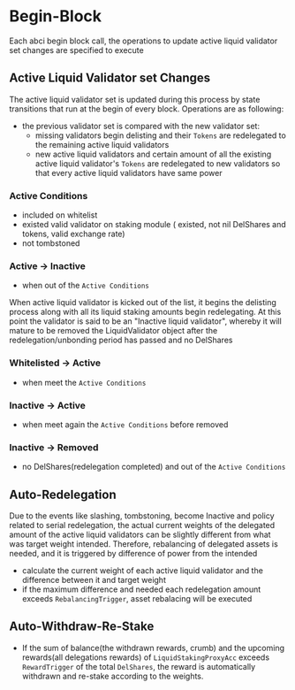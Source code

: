 <!-- order: 5 -->

# Begin-Block

Each abci begin block call, the operations to update active liquid validator set changes are specified to execute

## Active Liquid Validator set Changes

The active liquid validator set is updated during this process by state transitions that run at the begin of every block. Operations are as following:

- the previous validator set is compared with the new validator set:
    - missing validators begin delisting and their `Tokens` are redelegated to the remaining active liquid validators
    - new active liquid validators and certain amount of all the existing active liquid validator's `Tokens` are redelegated to new validators so that every active liquid validators have same power

### Active Conditions
- included on whitelist
- existed valid validator on staking module ( existed, not nil DelShares and tokens, valid exchange rate)
- not tombstoned

### Active -> Inactive
- when out of the `Active Conditions`

When active liquid validator is kicked out of the list, it begins the delisting process along with all its liquid staking amounts begin redelegating. At this point the validator is said to be an "Inactive liquid validator", whereby it will mature to be removed the LiquidValidator object after the redelegation/unbonding period has passed and no DelShares

### Whitelisted -> Active
- when meet the `Active Conditions`

### Inactive -> Active
- when meet again the `Active Conditions` before removed

### Inactive -> Removed
- no DelShares(redelegation completed) and out of the `Active Conditions`

## Auto-Redelegation

Due to the events like slashing, tombstoning, become Inactive and policy related to serial redelegation, the actual current weights of the delegated amount of the active liquid validators can be slightly different from what was target weight intended. Therefore, rebalancing of delegated assets is needed, and it is triggered by difference of power from the intended

- calculate the current weight of each active liquid validator and the difference between it and target weight
- if the maximum difference and needed each redelegation amount exceeds `RebalancingTrigger`, asset rebalacing will be executed

## Auto-Withdraw-Re-Stake

- If the sum of balance(the withdrawn rewards, crumb) and the upcoming rewards(all delegations rewards) of `LiquidStakingProxyAcc` exceeds `RewardTrigger` of the total `DelShares`, the reward is automatically withdrawn and re-stake according to the weights.

